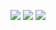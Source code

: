 <p align="left">
  <a href="https://www.linkedin.com/in/nasim-sanati/"><img src="https://img.shields.io/badge/LinkedIn-0077B5?style=for-the-badge&logo=linkedin&logoColor=white"></a> 
  <a href="https://scholar.google.com/citations?user=c5X3aSUAAAAJ&hl=en"><img src="https://img.shields.io/badge/Citations-ffffff?style=for-the-badge&logo=Google-Scholar&logoColor=72bcd4"></a> 
  <a href="https://orcid.org/0000-0001-6681-0418"><img src="https://img.shields.io/badge/ORCID-FFFFFF?style=for-the-badge&logo=ORCID&logoColor=green"></a> 
</p>

